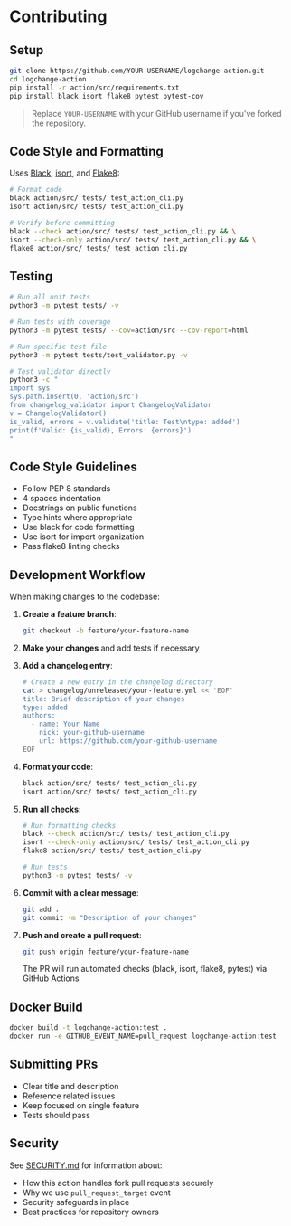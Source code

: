 # Contributing

## Setup

```bash
git clone https://github.com/YOUR-USERNAME/logchange-action.git
cd logchange-action
pip install -r action/src/requirements.txt
pip install black isort flake8 pytest pytest-cov
```

> Replace `YOUR-USERNAME` with your GitHub username if you've forked the repository.

## Code Style and Formatting

Uses [Black](https://github.com/psf/black), [isort](https://pycqa.github.io/isort/), and [Flake8](https://flake8.pycqa.org/):

```bash
# Format code
black action/src/ tests/ test_action_cli.py
isort action/src/ tests/ test_action_cli.py

# Verify before committing
black --check action/src/ tests/ test_action_cli.py && \
isort --check-only action/src/ tests/ test_action_cli.py && \
flake8 action/src/ tests/ test_action_cli.py
```

## Testing

```bash
# Run all unit tests
python3 -m pytest tests/ -v

# Run tests with coverage
python3 -m pytest tests/ --cov=action/src --cov-report=html

# Run specific test file
python3 -m pytest tests/test_validator.py -v

# Test validator directly
python3 -c "
import sys
sys.path.insert(0, 'action/src')
from changelog_validator import ChangelogValidator
v = ChangelogValidator()
is_valid, errors = v.validate('title: Test\ntype: added')
print(f'Valid: {is_valid}, Errors: {errors}')
"
```

## Code Style Guidelines

- Follow PEP 8 standards
- 4 spaces indentation
- Docstrings on public functions
- Type hints where appropriate
- Use black for code formatting
- Use isort for import organization
- Pass flake8 linting checks

## Development Workflow

When making changes to the codebase:

1. **Create a feature branch**:
   ```bash
   git checkout -b feature/your-feature-name
   ```

2. **Make your changes** and add tests if necessary

3. **Add a changelog entry**:
   ```bash
   # Create a new entry in the changelog directory
   cat > changelog/unreleased/your-feature.yml << 'EOF'
   title: Brief description of your changes
   type: added
   authors:
     - name: Your Name
       nick: your-github-username
       url: https://github.com/your-github-username
   EOF
   ```

4. **Format your code**:
   ```bash
   black action/src/ tests/ test_action_cli.py
   isort action/src/ tests/ test_action_cli.py
   ```

5. **Run all checks**:
   ```bash
   # Run formatting checks
   black --check action/src/ tests/ test_action_cli.py
   isort --check-only action/src/ tests/ test_action_cli.py
   flake8 action/src/ tests/ test_action_cli.py

   # Run tests
   python3 -m pytest tests/ -v
   ```

6. **Commit with a clear message**:
   ```bash
   git add .
   git commit -m "Description of your changes"
   ```

7. **Push and create a pull request**:
   ```bash
   git push origin feature/your-feature-name
   ```

   The PR will run automated checks (black, isort, flake8, pytest) via GitHub Actions

## Docker Build

```bash
docker build -t logchange-action:test .
docker run -e GITHUB_EVENT_NAME=pull_request logchange-action:test
```

## Submitting PRs

- Clear title and description
- Reference related issues
- Keep focused on single feature
- Tests should pass

## Security

See [SECURITY.md](SECURITY.md) for information about:
- How this action handles fork pull requests securely
- Why we use `pull_request_target` event
- Security safeguards in place
- Best practices for repository owners
